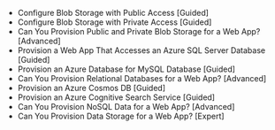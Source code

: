 - Configure Blob Storage with Public Access [Guided]
- Configure Blob Storage with Private Access [Guided]
- Can You Provision Public and Private Blob Storage for a Web App? [Advanced]
- Provision a Web App That Accesses an Azure SQL Server Database [Guided]
- Provision an Azure Database for MySQL Database [Guided]
- Can You Provision Relational Databases for a Web App? [Advanced]
- Provision an Azure Cosmos DB [Guided]
- Provision an Azure Cognitive Search Service [Guided]
- Can You Provision NoSQL Data for a Web App? [Advanced]
- Can You Provision Data Storage for a Web App? [Expert]
